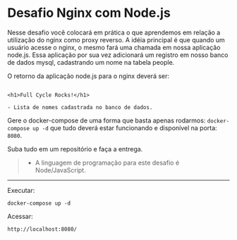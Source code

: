 # Desafio Nginx com Node.js

Nesse desafio você colocará em prática o que aprendemos em relação a utilização do nginx como proxy reverso. A idéia principal é que quando um usuário acesse o nginx, o mesmo fará uma chamada em nossa aplicação node.js. Essa aplicação por sua vez adicionará um registro em nosso banco de dados mysql, cadastrando um nome na tabela people.

O retorno da aplicação node.js para o nginx deverá ser:

````

<h1>Full Cycle Rocks!</h1>

- Lista de nomes cadastrada no banco de dados.
````

Gere o docker-compose de uma forma que basta apenas rodarmos: `docker-compose up -d` que tudo deverá estar funcionando e disponível na porta: `8080`.

Suba tudo em um repositório e faça a entrega.

> * A linguagem de programação para este desafio é Node/JavaScript.

<hr>

Executar:
```
docker-compose up -d
```
Acessar:
```
http://localhost:8080/
```